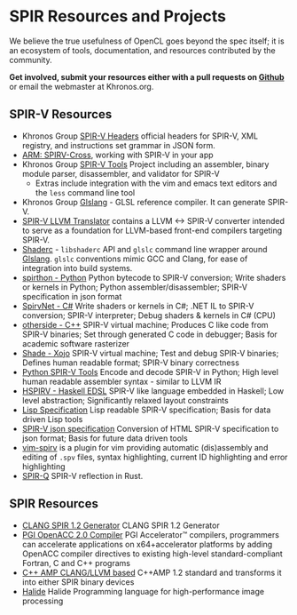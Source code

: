 # SPIR Resources and Projects

We believe the true usefulness of OpenCL goes beyond the spec itself; it is an ecosystem of tools, documentation, and resources contributed by the community. 

**Get involved, submit your resources either with a pull requests on [Github](https://github.com/KhronosGroup/Khronosdotorg/blob/master/api/spir/resources.md)** or email the webmaster at Khronos.org.

## SPIR-V Resources

* Khronos Group [SPIR-V Headers](https://github.com/KhronosGroup/SPIRV-Headers)
  official headers for SPIR-V, XML registry, and instructions set grammar in JSON form.
* [](NEW) [ARM: SPIRV-Cross](https://community.arm.com/groups/arm-mali-graphics/blog/2016/04/18/spirv-cross), working with SPIR-V in your app
* Khronos Group [SPIR-V Tools](https://github.com/KhronosGroup/SPIRV-Tools) Project including an assembler, binary module parser, disassembler, and validator for SPIR-V
  * Extras include integration with the vim and emacs text editors and the `less` command line tool
* Khronos Group [Glslang](https://github.com/KhronosGroup/glslang) - GLSL reference
  compiler.  It can generate SPIR-V.
* [SPIR-V LLVM Translator](https://github.com/KhronosGroup/SPIRV-LLVM-Translator) contains a LLVM <-> SPIR-V converter intended to serve as a foundation for LLVM-based front-end compilers targeting SPIR-V.
* [Shaderc](https://github.com/google/shaderc/) - `libshaderc` API and `glslc`
  command line wrapper around
  [Glslang](https://github.com/KhronosGroup/glslang).  `glslc` conventions
  mimic GCC and Clang, for ease of integration into build systems.
* [spirthon - Python](https://github.com/cheery/spirthon) Python bytecode to SPIR-V conversion; 
Write shaders or kernels in Python;
Python assembler/disassembler;
SPIR-V specification in json format
* [SpirvNet - C#](https://github.com/Philip-Trettner/SpirvNet) Write shaders or kernels in C#; .NET IL to SPIR-V conversion; SPIR-V interpreter; Debug shaders & kernels in C# (CPU)
* [otherside - C++](https://github.com/bonus2113/otherside) SPIR-V virtual machine; Produces C like code from SPIR-V binaries; Set through generated C code in debugger; Basis for academic software rasterizer
* [Shade - Xojo](https://github.com/Zoclee/Shade) SPIR-V virtual machine; Test and debug SPIR-V binaries; Defines human readable format; SPIR-V binary correctness
* [Python SPIR-V Tools](https://github.com/kristerw/spirv-tools) Encode and decode SPIR-V in Python; High level human readable assembler syntax - similar to LLVM IR
* [HSPIRV - Haskell EDSL](https://github.com/stevely/hspirv) SPIR-V like language embedded in Haskell; Low level abstraction; Significantly relaxed layout constraints
* [Lisp Specification](https://github.com/cbaggers/spir-v) Lisp readable SPIR-V specification; Basis for data driven Lisp tools
* [SPIR-V json specification](https://github.com/Philip-Trettner/SpirvSpecToJson) Conversion of HTML SPIR-V specification to json format; Basis for future data driven tools
* [vim-spirv](https://github.com/kbenzie/vim-spirv) is a plugin for vim providing automatic (dis)assembly and editing of `.spv` files, syntax highlighting, current ID highlighting and error highlighting
* [SPIR-Q](https://github.com/PENGUINLIONG/spirq) SPIR-V reflection in Rust.

## SPIR Resources

* [CLANG SPIR 1.2 Generator](https://github.com/KhronosGroup/SPIR) CLANG SPIR 1.2 Generator
* [PGI OpenACC 2.0 Compiler](http://www.pgroup.com/resources/accel.htm) PGI Accelerator™ compilers, programmers can accelerate applications on x64+accelerator platforms by adding OpenACC compiler directives to existing high-level standard-compliant Fortran, C and C++ programs
* [C++ AMP CLANG/LLVM based](https://bitbucket.org/multicoreware/cppamp-driver-ng/wiki/Home) C++AMP 1.2 standard and transforms it into either SPIR binary devices
* [Halide](http://halide-lang.org/) Halide Programming language for high-performance image processing
